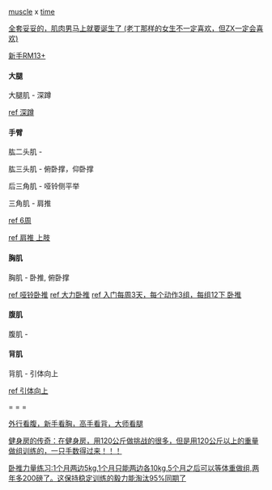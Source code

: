 
[muscle](https://item.jd.com/1004115039.html#朗威肌肉训练专家) x [time](https://item.jd.com/2266451.html#哑铃健身计划参考)

[全套妥妥的，肌肉男马上就要诞生了 (老丁那样的女生不一定喜欢，但ZX一定会喜欢)](https://item.jd.com/1004115039.html)

[新手RM13+](http://www.jianshen8.com/news/zhishi/12245.html)

#### 大腿

大腿肌 - 深蹲

  [ref 深蹲](https://www.youtube.com/watch?v=lgUtnbLSb6k)

#### 手臂

肱二头肌 - 

肱三头肌 - 俯卧撑，仰卧撑

后三角肌 - 哑铃侧平举

三角肌 - 肩推

  [ref 6周](http://zh.wikihow.com/锻炼出结实的手臂)

  [ref 肩推 上肢](https://www.youtube.com/watch?v=lgUtnbLSb6k)
  
#### 胸肌

胸肌 - 卧推, 俯卧撑

  [ref 哑铃卧推](https://www.youtube.com/watch?v=J0fCqphI9_8) [ref 大力卧推](https://www.youtube.com/watch?v=Zu5obgmLloc)
  [ref 入门每周3天，每个动作3组，每组12下 卧推](https://www.youtube.com/watch?v=lgUtnbLSb6k)

#### 腹肌

腹肌 - 

#### 背肌

背肌 - 引体向上

  [ref 引体向上](https://www.youtube.com/watch?v=lgUtnbLSb6k)

= = =

[外行看腹，新手看胸，高手看背，大师看腿](https://github.com/7900ms/notinternet_deserted/tree/master/supplementary)

[健身房的传奇：在健身房，用120公斤做挑战的很多，但是用120公斤以上的重量做组训练的，一只手数得过来！！！](https://www.zhihu.com/question/21084197)

[卧推力量练习:1个月两边5kg,1个月只能两边各10kg,5个月之后可以等体重做组,两年多200磅了。这保持稳定训练的毅力能淘汰95%同期了](https://www.zhihu.com/question/21084197/answer/35592569)


